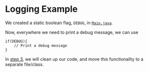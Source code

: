 # Logging Example

We created a static boolean flag, `DEBUG`, in [`Main.java`](src/csc301/loggingExample/Main.java).      

Now, everywhere we need to print a debug message, we can use
```
if(DEBUG){
    // Print a debug message
}
```

In [step 3](https://github.com/csc301-fall2014/LoggingExample/tree/step3), we will clean up our code, and move this functionality to a separate file/class.
